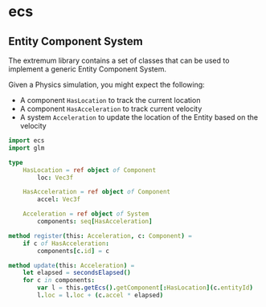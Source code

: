 # ecs

## Entity Component System

The extremum library contains a set of classes that can be used to 
implement a generic Entity Component System. 

Given a Physics simulation, you might expect the following:
 - A component `HasLocation` to track the current location
 - A component `HasAcceleration` to track current velocity
 - A system `Acceleration` to update the location of the Entity based on the velocity

```nim
import ecs
import glm

type
    HasLocation = ref object of Component
        loc: Vec3f

    HasAcceleration = ref object of Component
        accel: Vec3f

    Acceleration = ref object of System
        components: seq[HasAcceleration]

method register(this: Acceleration, c: Component) =
    if c of HasAcceleration:
        components[c.id] = c

method update(this: Acceleration) =
    let elapsed = secondsElapsed()
    for c in components:
        var l = this.getEcs().getComponent[:HasLocation](c.entityId)
        l.loc = l.loc + (c.accel * elapsed)
```